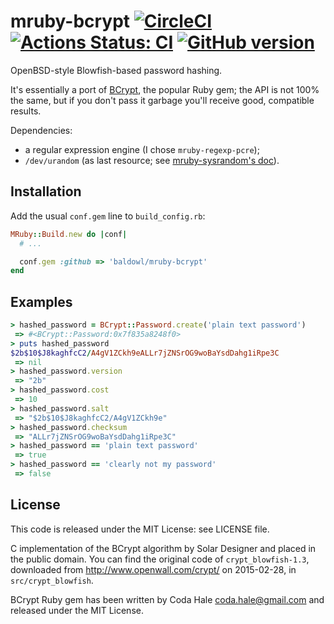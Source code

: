 # mruby-bcrypt [![CircleCI](https://circleci.com/gh/baldowl/mruby-bcrypt.svg?style=svg)](https://circleci.com/gh/baldowl/mruby-bcrypt) [![Actions Status: CI](https://github.com/baldowl/mruby-bcrypt/actions/workflows/ci.yml/badge.svg?branch=master)](https://github.com/baldowl/mruby-bcrypt/actions?query=workflow%3ACI+branch%3Amaster) [![GitHub version](https://badge.fury.io/gh/baldowl%2Fmruby-bcrypt.svg)](https://badge.fury.io/gh/baldowl%2Fmruby-bcrypt)

OpenBSD-style Blowfish-based password hashing.

It's essentially a port of [BCrypt](https://github.com/codahale/bcrypt-ruby),
the popular Ruby gem; the API is not 100% the same, but if you don't pass it
garbage you'll receive good, compatible results.

Dependencies:

* a regular expression engine (I chose `mruby-regexp-pcre`);
* `/dev/urandom` (as last resource; see [mruby-sysrandom's doc](https://github.com/Asmod4n/mruby-sysrandom.git)).

## Installation

Add the usual `conf.gem` line to `build_config.rb`:

```ruby
MRuby::Build.new do |conf|
  # ...

  conf.gem :github => 'baldowl/mruby-bcrypt'
end
```

## Examples

```ruby
> hashed_password = BCrypt::Password.create('plain text password')
 => #<BCrypt::Password:0x7f835a8248f0>
> puts hashed_password
$2b$10$J8kaghfcC2/A4gV1ZCkh9eALLr7jZNSrOG9woBaYsdDahg1iRpe3C
 => nil
> hashed_password.version
 => "2b"
> hashed_password.cost
 => 10
> hashed_password.salt
 => "$2b$10$J8kaghfcC2/A4gV1ZCkh9e"
> hashed_password.checksum
 => "ALLr7jZNSrOG9woBaYsdDahg1iRpe3C"
> hashed_password == 'plain text password'
 => true
> hashed_password == 'clearly not my password'
 => false
```

## License

This code is released under the MIT License: see LICENSE file.

C implementation of the BCrypt algorithm by Solar Designer and placed in the
public domain. You can find the original code of `crypt_blowfish-1.3`,
downloaded from http://www.openwall.com/crypt/ on 2015-02-28, in
`src/crypt_blowfish`.

BCrypt Ruby gem has been written by Coda Hale <coda.hale@gmail.com> and
released under the MIT License.
